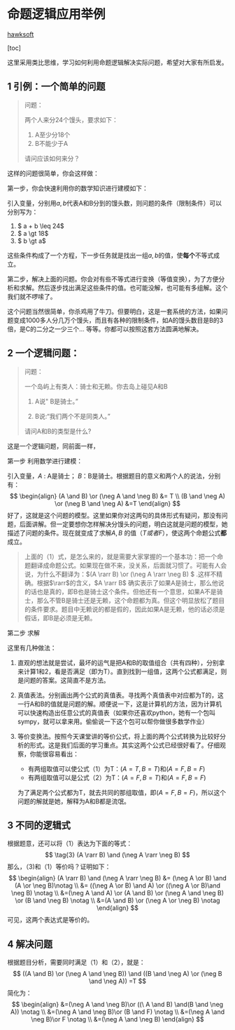 # 命题逻辑应用举例

[hawksoft](http://github.com/xingyongkang)

[toc]

这里采用类比思维，学习如何利用命题逻辑解决实际问题，希望对大家有所启发。

## 1 引例：一个简单的问题

> 问题：
>
> 两个人来分24个馒头，要求如下：
>
> 1. A至少分18个
> 2. B不能少于A
>
> 请问应该如何来分？

这样的问题很简单，你会这样做：

第一步，你会快速利用你的数学知识进行建模如下：

引入变量，分别用$a,b$代表A和B分到的馒头数，则问题的条件（限制条件）可以分别写为：

1. $ a + b \leq 24$
2. $ a \gt 18$
3. $ b \gt a$

这些条件构成了一个方程，下一步任务就是找出一组$a,b$的值，使**每个**不等式成立。

第二步，解决上面的问题。你会对有些不等式进行变换（等值变换），为了方便分析和求解。然后逐步找出满足这些条件的值。也可能没解，也可能有多组解。这个我们就不啰嗦了。

这个问题当然很简单，你杀鸡用了牛刀。但要明白，这是一套系统的方法，如果问题变成1000多人分几万个馒头，而且有各种的限制条件，如A的馒头数目是B的3倍，是C的二分之一少三个... 等等。你都可以按照这套方法圆满地解决。

## 2 一个逻辑问题：

> 问题：
>
> 一个岛屿上有类人：骑士和无赖。你去岛上碰见A和B
>
> 1. A说" B是骑士。”
>
> 2. B说:“我们两个不是同类人。”
>
> 请问A和B的类型是什么?

这是一个逻辑问题，同前面一样，

第一步 利用数学进行建模：

引入变量，$A$ : A是骑士； $B$：B是骑士。根据题目的意义和两个人的说法，分别有：
$$
\begin{align}
(A \and B) \or (\neg A \and \neg B) &= T  \\
(B \and \neg A) \or (\neg B \and \neg A) &=T
\end{align}
$$
好了，这就是这个问题的模型。这里如果你对这两句的具体形式有疑问，那没有问题，后面讲解。但一定要想你怎样解决分馒头的问题，明白这就是问题的模型，她描述了问题的条件。现在就变成了求解$A,B$ 的值（$T 或者 F$），使这两个命题公式**都**成立。

> 上面的（1）式，是怎么来的，就是需要大家掌握的一个基本功：把一个命题翻译成命题公式。如果现在做不来，没关系，后面就习惯了。可能有人会说，为什么不翻译为：$(A \rarr B) \or (\neg A \rarr \neg B) $ .这样不精确。根据$\rarr$的含义，$A \rarr B$ 确实表示了如果A是骑士，那么他说的话也是真的，即B也是骑士这个条件。但他还有一个意思，如果A不是骑士，那么不管B是骑士还是无赖，这个命题都为真。但这个明显放松了题目的条件要求。题目中无赖说的都是假的，因此如果A是无赖，他的话必须是假话，即B是必须是无赖。

第二步 求解

这里有几种做法：

1. 直观的想法就是尝试，最坏的运气是把A和B的取值组合（共有四种），分别拿来计算1和2，看是否满足（即为T）。直到找到一组值，这两个公式都满足，则是问题的答案。这简直不是方法。

2. 真值表法。分别画出两个公式的真值表。寻找两个真值表中对应都为T的，这一行A和B的值就是问题的解。顺便说一下，这是计算机的方法，因为计算机可以快速构造出任意公式的真值表（如果你还喜欢python，她有一个包叫sympy，就可以拿来用。偷偷说一下这个包可以帮你做很多数学作业）

3. 等价变换法。按照今天课堂讲的等价公式，将上面的两个公式转换为比较好分析的形式。这是我们后面的学习重点。其实这两个公式已经很好看了。仔细观察，你能很容易看出： 

   - 有两组取值可以使公式（1）为T：$(A=T,B=T)$和$(A=F,B=F)$
   - 有两组取值可以是公式（2）为T：$(A = F,B = T)$和$(A=F,B=F)$

   为了满足两个公式都为T，就去共同的那组取值，即$(A=F,B=F)$，所以这个问题的解就是她，解释为A和B都是流氓。

## 3 不同的逻辑式

根据题意，还可以将（1）表达为下面的等式：
$$
\tag{3} (A \rarr B) \and (\neg A \rarr \neg B)
$$
那么，（3)和（1）等价吗？证明如下：
$$
\begin{align}
(A \rarr B) \and (\neg A \rarr \neg B) &= (\neg A \or B) \and (A \or \neg B)\notag \\
                                       &= ((\neg A \or B) \and A) \or ((\neg A \or B)\and \neg B) \notag \\
                                       &=(\neg A \and A) \or (A \and B) \or (\neg A \and \neg B) \or (B \and \neg B) \notag \\
                                       &=(A \and B) \or (\neg A \or \neg B) \notag
\end{align}
$$
可见，这两个表达式是等价的。

## 4 解决问题

根据题目分析，需要同时满足（1）和（2），就是：
$$
((A \and B) \or (\neg A \and \neg B)) \and ((B \and \neg A) \or (\neg B \and \neg A)) =T
$$
简化为：
$$
\begin{align}
&=(\neg A \and \neg B)\or ((\ A \and B) \and(B \and \neg A)) \notag \\
&=(\neg A \and \neg B)\or (B \and F) \notag \\
&=(\neg A \and \neg B)\or F \notag \\
&=(\neg A \and \neg B)
\end{align}
$$




